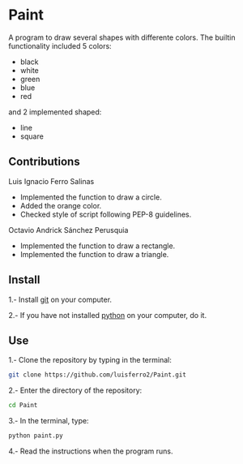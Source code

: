 # Paint
A program to draw several shapes with differente colors. The builtin functionality included 5 colors:
- black
- white
- green
- blue
- red 
 
and 2 implemented shaped:
- line
- square

## Contributions 
Luis Ignacio Ferro Salinas 
* Implemented the function to draw a circle.
* Added the orange color.
* Checked style of script following PEP-8 guidelines.

Octavio Andrick Sánchez Perusquia
* Implemented the function to draw a rectangle.
* Implemented the function to draw a triangle.

## Install
1.- Install [git] on your computer.

2.- If you have not installed [python] on your computer, do it.

## Use
1.- Clone the repository by typing in the terminal:
```sh
git clone https://github.com/luisferro2/Paint.git
```

2.- Enter the directory of the repository:
```sh
cd Paint
```

3.- In the terminal, type:
```sh
python paint.py
```

4.- Read the instructions when the program runs.


[git]: <https://git-scm.com/book/en/v2/Getting-Started-Installing-Git>
[python]: <https://www.python.org/downloads/>
